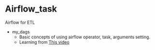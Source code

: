 # Airflow_task

Airflow for ETL 

* my_dags
  - Basic concepts of using airflow operator, task, arguments setting.
  - Learning from [This video](https://www.youtube.com/watch?v=IH1-0hwFZRQ&ab_channel=MarcLamberti)
